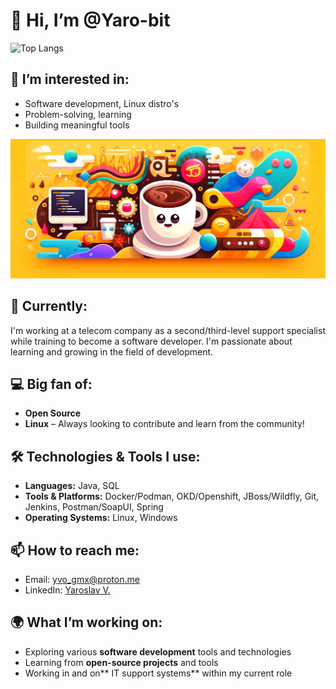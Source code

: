 # 👋 Hi, I’m @Yaro-bit

![Top Langs](https://github-readme-stats.vercel.app/api/top-langs/?username=Yaro-bit&layout=compact)

## 👀 I’m interested in:
- Software development, Linux distro's
- Problem-solving, learning
- Building meaningful tools

![Yaro-bit Banner](https://github.com/Yaro-bit/Yaro-bit/blob/main/gpt.jpg)

## 🌱 Currently:
I'm working at a telecom company as a second/third-level support specialist while training to become a software developer. 
I'm passionate about learning and growing in the field of development.

## 💻 Big fan of:
- **Open Source**
- **Linux** – Always looking to contribute and learn from the community!

## 🛠️ Technologies & Tools I use:
- **Languages:** Java, SQL
- **Tools & Platforms:** Docker/Podman, OKD/Openshift, JBoss/Wildfly, Git, Jenkins, Postman/SoapUI, Spring
- **Operating Systems:** Linux, Windows

## 📫 How to reach me:
- Email: [yvo_gmx@proton.me](mailto:yvo_gmx@proton.me)
- LinkedIn: [Yaroslav V.](https://www.linkedin.com/in/yaroslav-v-b7876a211/)

## 🌍 What I’m working on:
- Exploring various **software development** tools and technologies
- Learning from **open-source projects** and tools 
- Working in and on** IT support systems** within my current role
